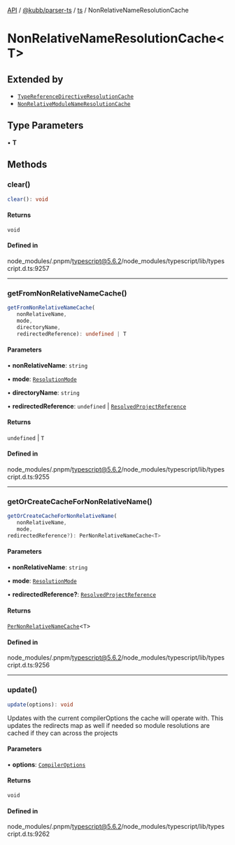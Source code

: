 [API](../../../../../packages.md) / [@kubb/parser-ts](../../../index.md) / [ts](../index.md) / NonRelativeNameResolutionCache

# NonRelativeNameResolutionCache\<T\>

## Extended by

- [`TypeReferenceDirectiveResolutionCache`](TypeReferenceDirectiveResolutionCache.md)
- [`NonRelativeModuleNameResolutionCache`](NonRelativeModuleNameResolutionCache.md)

## Type Parameters

• **T**

## Methods

### clear()

```ts
clear(): void
```

#### Returns

`void`

#### Defined in

node\_modules/.pnpm/typescript@5.6.2/node\_modules/typescript/lib/typescript.d.ts:9257

***

### getFromNonRelativeNameCache()

```ts
getFromNonRelativeNameCache(
   nonRelativeName, 
   mode, 
   directoryName, 
   redirectedReference): undefined | T
```

#### Parameters

• **nonRelativeName**: `string`

• **mode**: [`ResolutionMode`](../type-aliases/ResolutionMode.md)

• **directoryName**: `string`

• **redirectedReference**: `undefined` \| [`ResolvedProjectReference`](ResolvedProjectReference.md)

#### Returns

`undefined` \| `T`

#### Defined in

node\_modules/.pnpm/typescript@5.6.2/node\_modules/typescript/lib/typescript.d.ts:9255

***

### getOrCreateCacheForNonRelativeName()

```ts
getOrCreateCacheForNonRelativeName(
   nonRelativeName, 
   mode, 
redirectedReference?): PerNonRelativeNameCache<T>
```

#### Parameters

• **nonRelativeName**: `string`

• **mode**: [`ResolutionMode`](../type-aliases/ResolutionMode.md)

• **redirectedReference?**: [`ResolvedProjectReference`](ResolvedProjectReference.md)

#### Returns

[`PerNonRelativeNameCache`](PerNonRelativeNameCache.md)\<`T`\>

#### Defined in

node\_modules/.pnpm/typescript@5.6.2/node\_modules/typescript/lib/typescript.d.ts:9256

***

### update()

```ts
update(options): void
```

Updates with the current compilerOptions the cache will operate with.
 This updates the redirects map as well if needed so module resolutions are cached if they can across the projects

#### Parameters

• **options**: [`CompilerOptions`](CompilerOptions.md)

#### Returns

`void`

#### Defined in

node\_modules/.pnpm/typescript@5.6.2/node\_modules/typescript/lib/typescript.d.ts:9262
